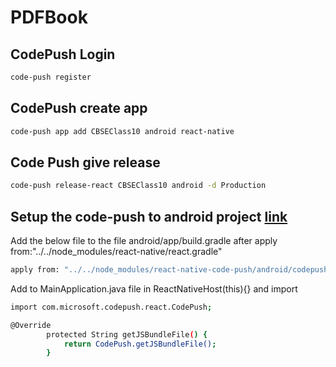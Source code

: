 # PDFBook

## CodePush Login 
```bash
code-push register
```

## CodePush create app 
```bash
code-push app add CBSEClass10 android react-native
```

## Code Push give release 
```bash
code-push release-react CBSEClass10 android -d Production
```
## Setup the code-push to android project [link](https://github.com/microsoft/react-native-code-push/blob/master/docs/setup-android.md)

Add the below file to the file android/app/build.gradle after 
apply from:"../../node_modules/react-native/react.gradle"
```bash
apply from: "../../node_modules/react-native-code-push/android/codepush.gradle"
```
Add to MainApplication.java file in ReactNativeHost(this){}
and import 
```bash
import com.microsoft.codepush.react.CodePush;

```
```bash
@Override
        protected String getJSBundleFile() {
            return CodePush.getJSBundleFile();
        }
```